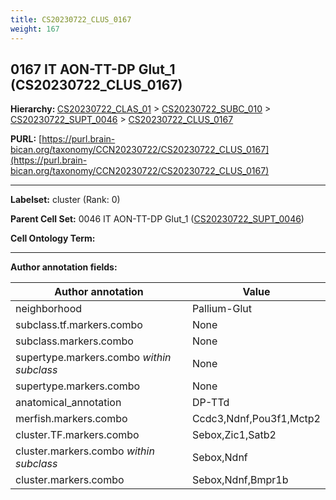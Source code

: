 ```yaml
---
title: CS20230722_CLUS_0167
weight: 167
---
```

## 0167 IT AON-TT-DP Glut_1 (CS20230722_CLUS_0167)
<b>Hierarchy: </b>
[CS20230722_CLAS_01](../CS20230722_CLAS_01) >
[CS20230722_SUBC_010](../CS20230722_SUBC_010) >
[CS20230722_SUPT_0046](../CS20230722_SUPT_0046) >
[CS20230722_CLUS_0167](../CS20230722_CLUS_0167)

**PURL:** [https://purl.brain-bican.org/taxonomy/CCN20230722/CS20230722_CLUS_0167](https://purl.brain-bican.org/taxonomy/CCN20230722/CS20230722_CLUS_0167)

---


**Labelset:** cluster (Rank: 0)

**Parent Cell Set:** 0046 IT AON-TT-DP Glut_1 ([CS20230722_SUPT_0046](../CS20230722_SUPT_0046))



**Cell Ontology Term:** 

[MARKER GENES.]: #


---

[TRANSFERRED ANNOTATIONS.]: #


[AUTHOR ANNOTATION FIELDS.]: #


**Author annotation fields:**

| Author annotation | Value |
|-------------------|-------|
|neighborhood|Pallium-Glut|
|subclass.tf.markers.combo|None|
|subclass.markers.combo|None|
|supertype.markers.combo _within subclass_|None|
|supertype.markers.combo|None|
|anatomical_annotation|DP-TTd|
|merfish.markers.combo|Ccdc3,Ndnf,Pou3f1,Mctp2|
|cluster.TF.markers.combo|Sebox,Zic1,Satb2|
|cluster.markers.combo _within subclass_|Sebox,Ndnf|
|cluster.markers.combo|Sebox,Ndnf,Bmpr1b|
